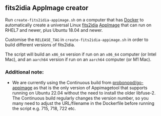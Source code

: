 ## fits2idia AppImage creator

Run `create-fits2idia-appimage.sh` on a computer that has [Docker](https://www.docker.com) to automatically create a universal Linux [fits2idia](https://github.com/CARTAvis/fits2idia) [AppImage](https://appimage.org/) that can run on RHEL7 and newer, plus Ubuntu 18.04 and newer.

Customise the `RELEASE_TAG` in `create-fits2idia-appimage.sh` in order to build different versions of fits2idia.

The script will build an `x86_64` version if run on an `x86_64` computer (or Intel Mac), and an `aarch64` version if run on an `aarch64` computer (or M1 Mac).

### Additional note:

- We are currently using the Continuous build from [probonopd/go-appimage](https://github.com/probonopd/go-appimage) as that is the only version of
Appimagetool that supports running on Ubuntu 22.04 without the need to install the older libfuse-2. The Continuous build regularly changes the version
number, so you many need to adjust the URL/filename in the Dockerfile before running the script e.g. 715, 718, 722 etc.

